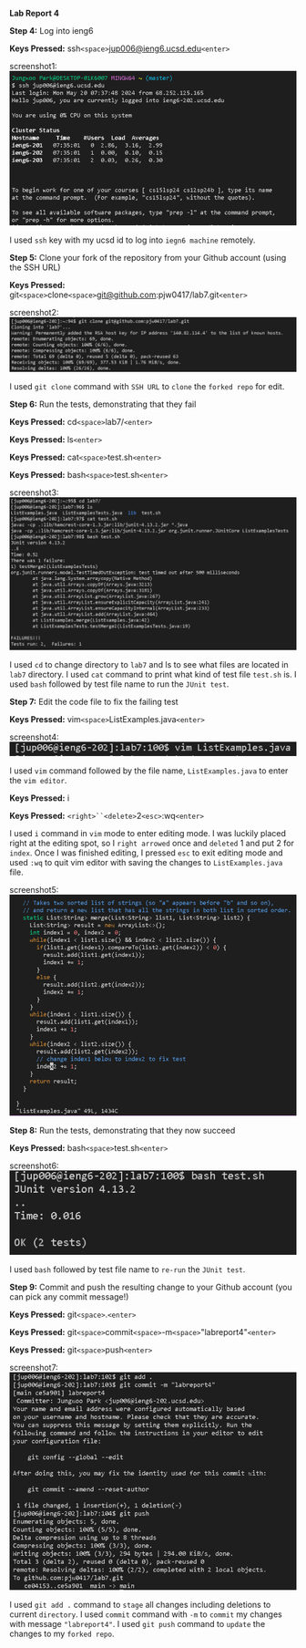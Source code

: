 **Lab Report 4**

**Step 4:** Log into ieng6

**Keys Pressed:** ssh`<space>`jup006@ieng6.ucsd.edu`<enter>`


screenshot1: ![Step4](step4.PNG)


I used `ssh` key with my ucsd id to log into `iegn6 machine` remotely.

**Step 5:** Clone your fork of the repository from your Github account (using the SSH URL)

**Keys Pressed:** git`<space>`clone`<space>`git@github.com:pjw0417/lab7.git`<enter>`


screenshot2: ![Step5](step5.PNG)


I used `git clone` command with `SSH URL` to `clone` the `forked repo` for edit.

**Step 6:** Run the tests, demonstrating that they fail

**Keys Pressed:** cd`<space>`lab7/`<enter>`

**Keys Pressed:** ls`<enter>`

**Keys Pressed:** cat`<space>`test.sh`<enter>`

**Keys Pressed:** bash`<space>`test.sh`<enter>`


screenshot3: ![Step6](step6.PNG)


I used `cd` to change directory to `lab7` and ls to see what files are located in `lab7` directory. I used `cat` command to print what kind of test file `test.sh` is. I used `bash` followed by test file name to run the `JUnit test`.

**Step 7:** Edit the code file to fix the failing test

**Keys Pressed:** vim`<space>`ListExamples.java`<enter>`

screenshot4: ![Step7.1](step7.1.PNG)

I used `vim` command followed by the file name, `ListExamples.java` to enter the `vim editor`.

**Keys Pressed:** i

**Keys Pressed:** `<right>``<delete>`2`<esc>`:wq`<enter>`

I used `i` command in `vim` mode to enter editing mode. I was luckily placed right at the editing spot, so I `right arrowed` once and `deleted` 1 and put 2 for `index`. Once I was finished editing, I pressed `esc` to exit editing mode and used `:wq` to quit vim editor with saving the changes to `ListExamples.java` file.


screenshot5: ![Step7.2](step7.2.PNG)


**Step 8:** Run the tests, demonstrating that they now succeed

**Keys Pressed:** bash`<space>`test.sh`<enter>`


screenshot6: ![Step8](step8.PNG)


I used `bash` followed by test file name to `re-run` the `JUnit test`.

**Step 9:** Commit and push the resulting change to your Github account (you can pick any commit message!)

**Keys Pressed:** git`<space>`.`<enter>`

**Keys Pressed:** git`<space>`commit`<space>`-m`<space>`"labreport4"`<enter>`

**Keys Pressed:** git`<space>`push`<enter>`


screenshot7: ![Step9](step9.PNG)


I used `git add .` command to `stage` all changes including deletions to current `directory`. I used `commit` command with `-m` to `commit` my changes with message `"labreport4"`. I used `git push` command to `update` the changes to my `forked repo`. 
